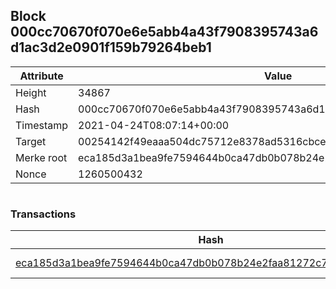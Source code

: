 ## Block 000cc70670f070e6e5abb4a43f7908395743a6d1ac3d2e0901f159b79264beb1

Attribute | Value
--- | ---
Height | 34867
Hash | 000cc70670f070e6e5abb4a43f7908395743a6d1ac3d2e0901f159b79264beb1
Timestamp | 2021-04-24T08:07:14+00:00
Target | 00254142f49eaaa504dc75712e8378ad5316cbcead634704b3734b6271167cc4
Merke root | eca185d3a1bea9fe7594644b0ca47db0b078b24e2faa81272c7fa96bbce12251
Nonce | 1260500432

```

```

### Transactions

Hash | Amount
--- | ---
[eca185d3a1bea9fe7594644b0ca47db0b078b24e2faa81272c7fa96bbce12251](eca185d3a1bea9fe7594644b0ca47db0b078b24e2faa81272c7fa96bbce12251.md) | 10.00000000 SKEPTI 
